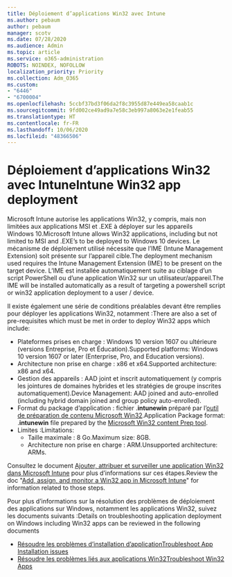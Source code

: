 ```yaml
---
title: Déploiement d’applications Win32 avec Intune
ms.author: pebaum
author: pebaum
manager: scotv
ms.date: 07/28/2020
ms.audience: Admin
ms.topic: article
ms.service: o365-administration
ROBOTS: NOINDEX, NOFOLLOW
localization_priority: Priority
ms.collection: Adm_O365
ms.custom:
- "6446"
- "6700004"
ms.openlocfilehash: 5ccbf37bd3f06da2f8c3955d87e449ea58caab1c
ms.sourcegitcommit: 9fd002ce49ad9a7e58c3eb997a8063e2e1feab55
ms.translationtype: HT
ms.contentlocale: fr-FR
ms.lasthandoff: 10/06/2020
ms.locfileid: "48366506"
---
```

# <a name="intune-win32-app-deployment"></a><span data-ttu-id="17615-102">Déploiement d’applications Win32 avec Intune</span><span class="sxs-lookup"><span data-stu-id="17615-102">Intune Win32 app deployment</span></span>

<span data-ttu-id="17615-103">Microsoft Intune autorise les applications Win32, y compris, mais non limitées aux applications MSI et .EXE à déployer sur les appareils Windows 10.</span><span class="sxs-lookup"><span data-stu-id="17615-103">Microsoft Intune allows Win32 applications, including but not limited to MSI and .EXE’s to be deployed to Windows 10 devices.</span></span> <span data-ttu-id="17615-104">Le mécanisme de déploiement utilisé nécessite que l’IME (Intune Management Extension) soit présente sur l’appareil cible.</span><span class="sxs-lookup"><span data-stu-id="17615-104">The deployment mechanism used requires the Intune Management Extension (IME) to be present on the target device.</span></span> <span data-ttu-id="17615-105">L’IME est installée automatiquement suite au ciblage d’un script PowerShell ou d’une application Win32 sur un utilisateur/appareil.</span><span class="sxs-lookup"><span data-stu-id="17615-105">The IME will be installed automatically as a result of targeting a powershell script or win32 application deployment to a user / device.</span></span>

<span data-ttu-id="17615-106">Il existe également une série de conditions préalables devant être remplies pour déployer les applications Win32, notamment :</span><span class="sxs-lookup"><span data-stu-id="17615-106">There are also a set of pre-requisites which must be met in order to deploy Win32 apps which include:</span></span>

- <span data-ttu-id="17615-107">Plateformes prises en charge : Windows 10 version 1607 ou ultérieure (versions Entreprise, Pro et Éducation).</span><span class="sxs-lookup"><span data-stu-id="17615-107">Supported platforms: Windows 10 version 1607 or later (Enterprise, Pro, and Education versions).</span></span>
- <span data-ttu-id="17615-108">Architecture non prise en charge : x86 et x64.</span><span class="sxs-lookup"><span data-stu-id="17615-108">Supported architecture: x86 and x64.</span></span>
- <span data-ttu-id="17615-109">Gestion des appareils : AAD joint et inscrit automatiquement (y compris les jointures de domaines hybrides et les stratégies de groupe inscrites automatiquement).</span><span class="sxs-lookup"><span data-stu-id="17615-109">Device Management: AAD joined and auto-enrolled (including hybrid domain joined and group policy auto-enrolled).</span></span>
- <span data-ttu-id="17615-110">Format du package d’application : fichier .**intunewin** préparé par l’[outil de préparation de contenu Microsoft Win32](https://docs.microsoft.com/mem/intune/apps/apps-win32-prepare).</span><span class="sxs-lookup"><span data-stu-id="17615-110">Application Package format: .**intunewin**  file prepared by the [Microsoft Win32 content Prep tool](https://docs.microsoft.com/mem/intune/apps/apps-win32-prepare).</span></span>
- <span data-ttu-id="17615-111">Limites :</span><span class="sxs-lookup"><span data-stu-id="17615-111">Limitations:</span></span>
    - <span data-ttu-id="17615-112">Taille maximale : 8 Go.</span><span class="sxs-lookup"><span data-stu-id="17615-112">Maximum size: 8GB.</span></span>
    - <span data-ttu-id="17615-113">Architecture non prise en charge : ARM.</span><span class="sxs-lookup"><span data-stu-id="17615-113">Unsupported architecture: ARMs.</span></span>

<span data-ttu-id="17615-114">Consultez le document [Ajouter, attribuer et surveiller une application Win32 dans Microsoft Intune](https://docs.microsoft.com/mem/intune/apps/apps-win32-add) pour plus d’informations sur ces étapes.</span><span class="sxs-lookup"><span data-stu-id="17615-114">Review the doc "[Add, assign, and monitor a Win32 app in Microsoft Intune](https://docs.microsoft.com/mem/intune/apps/apps-win32-add)" for information related to those steps.</span></span>

<span data-ttu-id="17615-115">Pour plus d’informations sur la résolution des problèmes de déploiement des applications sur Windows, notamment les applications Win32, suivez les documents suivants :</span><span class="sxs-lookup"><span data-stu-id="17615-115">Details on troubleshooting application deployment on Windows including Win32 apps can be reviewed in the following documents</span></span>

- [<span data-ttu-id="17615-116">Résoudre les problèmes d’installation d’application</span><span class="sxs-lookup"><span data-stu-id="17615-116">Troubleshoot App Installation issues</span></span>](https://docs.microsoft.com/mem/intune/apps/troubleshoot-app-install)  
- [<span data-ttu-id="17615-117">Résoudre les problèmes liés aux applications Win32</span><span class="sxs-lookup"><span data-stu-id="17615-117">Troubleshoot Win32 Apps</span></span>](https://docs.microsoft.com/mem/intune/apps/apps-win32-troubleshoot)